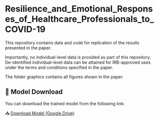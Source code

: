 # Resilience_and_Emotional_Responses_of_Healthcare_Professionals_to_COVID-19
This repository contains data and code for replication of the results presented in the paper. 

Importantly, no individual-level data is provided as part of this repository. De-identified individual-level data can be attained for IRB-approved uses under the terms and conditions specified in the paper. 


The folder graphics contains all figures shown in the paper.


## 🔗 Model Download

You can download the trained model from the following link:

📥 [Download Model (Google Drive)](https://drive.google.com/file/d/1OtI9ZQOkX3xgTiNTQdRoUHUsmPz7l3IP/view?usp=sharing)





